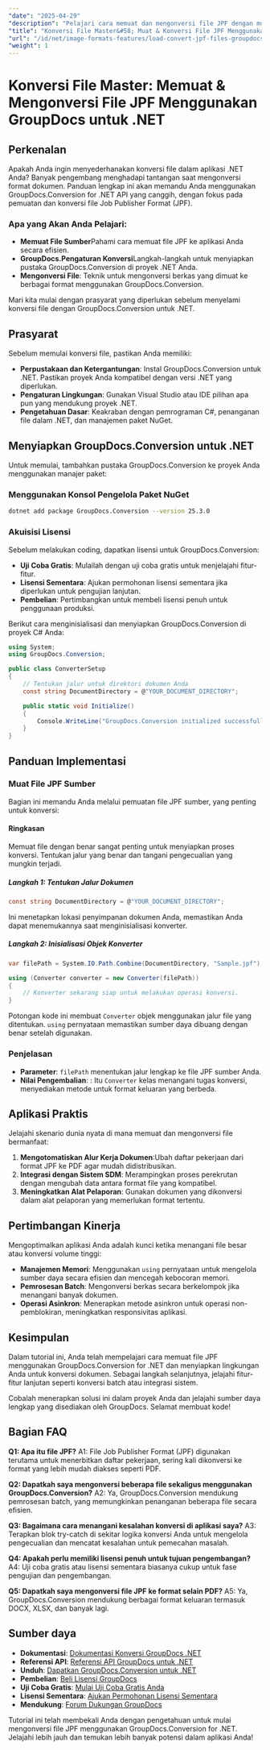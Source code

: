 ```yaml
---
"date": "2025-04-29"
"description": "Pelajari cara memuat dan mengonversi file JPF dengan mudah menggunakan GroupDocs.Conversion for .NET. Panduan langkah demi langkah untuk pengembang."
"title": "Konversi File Master&#58; Muat & Konversi File JPF Menggunakan GroupDocs untuk .NET"
"url": "/id/net/image-formats-features/load-convert-jpf-files-groupdocs-dotnet/"
"weight": 1
---
```


# Konversi File Master: Memuat & Mengonversi File JPF Menggunakan GroupDocs untuk .NET

## Perkenalan
Apakah Anda ingin menyederhanakan konversi file dalam aplikasi .NET Anda? Banyak pengembang menghadapi tantangan saat mengonversi format dokumen. Panduan lengkap ini akan memandu Anda menggunakan GroupDocs.Conversion for .NET API yang canggih, dengan fokus pada pemuatan dan konversi file Job Publisher Format (JPF).

### Apa yang Akan Anda Pelajari:
- **Memuat File Sumber**Pahami cara memuat file JPF ke aplikasi Anda secara efisien.
- **GroupDocs.Pengaturan Konversi**Langkah-langkah untuk menyiapkan pustaka GroupDocs.Conversion di proyek .NET Anda.
- **Mengonversi File**: Teknik untuk mengonversi berkas yang dimuat ke berbagai format menggunakan GroupDocs.Conversion.

Mari kita mulai dengan prasyarat yang diperlukan sebelum menyelami konversi file dengan GroupDocs.Conversion untuk .NET.

## Prasyarat
Sebelum memulai konversi file, pastikan Anda memiliki:

- **Perpustakaan dan Ketergantungan**: Instal GroupDocs.Conversion untuk .NET. Pastikan proyek Anda kompatibel dengan versi .NET yang diperlukan.
- **Pengaturan Lingkungan**: Gunakan Visual Studio atau IDE pilihan apa pun yang mendukung proyek .NET.
- **Pengetahuan Dasar**: Keakraban dengan pemrograman C#, penanganan file dalam .NET, dan manajemen paket NuGet.

## Menyiapkan GroupDocs.Conversion untuk .NET
Untuk memulai, tambahkan pustaka GroupDocs.Conversion ke proyek Anda menggunakan manajer paket:

### Menggunakan Konsol Pengelola Paket NuGet
```bash
dotnet add package GroupDocs.Conversion --version 25.3.0
```

### Akuisisi Lisensi
Sebelum melakukan coding, dapatkan lisensi untuk GroupDocs.Conversion:
- **Uji Coba Gratis**: Mulailah dengan uji coba gratis untuk menjelajahi fitur-fitur.
- **Lisensi Sementara**: Ajukan permohonan lisensi sementara jika diperlukan untuk pengujian lanjutan.
- **Pembelian**: Pertimbangkan untuk membeli lisensi penuh untuk penggunaan produksi.

Berikut cara menginisialisasi dan menyiapkan GroupDocs.Conversion di proyek C# Anda:
```csharp
using System;
using GroupDocs.Conversion;

public class ConverterSetup
{
    // Tentukan jalur untuk direktori dokumen Anda
    const string DocumentDirectory = @"YOUR_DOCUMENT_DIRECTORY";

    public static void Initialize()
    {
        Console.WriteLine("GroupDocs.Conversion initialized successfully.");
    }
}
```

## Panduan Implementasi
### Muat File JPF Sumber
Bagian ini memandu Anda melalui pemuatan file JPF sumber, yang penting untuk konversi:

#### Ringkasan
Memuat file dengan benar sangat penting untuk menyiapkan proses konversi. Tentukan jalur yang benar dan tangani pengecualian yang mungkin terjadi.

##### Langkah 1: Tentukan Jalur Dokumen
```csharp
const string DocumentDirectory = @"YOUR_DOCUMENT_DIRECTORY";
```
Ini menetapkan lokasi penyimpanan dokumen Anda, memastikan Anda dapat menemukannya saat menginisialisasi konverter.

##### Langkah 2: Inisialisasi Objek Konverter
```csharp
var filePath = System.IO.Path.Combine(DocumentDirectory, "Sample.jpf");

using (Converter converter = new Converter(filePath))
{
    // Konverter sekarang siap untuk melakukan operasi konversi.
}
```
Potongan kode ini membuat `Converter` objek menggunakan jalur file yang ditentukan. `using` pernyataan memastikan sumber daya dibuang dengan benar setelah digunakan.

### Penjelasan
- **Parameter**: `filePath` menentukan jalur lengkap ke file JPF sumber Anda.
- **Nilai Pengembalian**: : Itu `Converter` kelas menangani tugas konversi, menyediakan metode untuk format keluaran yang berbeda.

## Aplikasi Praktis
Jelajahi skenario dunia nyata di mana memuat dan mengonversi file bermanfaat:
1. **Mengotomatiskan Alur Kerja Dokumen**:Ubah daftar pekerjaan dari format JPF ke PDF agar mudah didistribusikan.
2. **Integrasi dengan Sistem SDM**: Merampingkan proses perekrutan dengan mengubah data antara format file yang kompatibel.
3. **Meningkatkan Alat Pelaporan**: Gunakan dokumen yang dikonversi dalam alat pelaporan yang memerlukan format tertentu.

## Pertimbangan Kinerja
Mengoptimalkan aplikasi Anda adalah kunci ketika menangani file besar atau konversi volume tinggi:
- **Manajemen Memori**: Menggunakan `using` pernyataan untuk mengelola sumber daya secara efisien dan mencegah kebocoran memori.
- **Pemrosesan Batch**: Mengonversi berkas secara berkelompok jika menangani banyak dokumen.
- **Operasi Asinkron**: Menerapkan metode asinkron untuk operasi non-pemblokiran, meningkatkan responsivitas aplikasi.

## Kesimpulan
Dalam tutorial ini, Anda telah mempelajari cara memuat file JPF menggunakan GroupDocs.Conversion for .NET dan menyiapkan lingkungan Anda untuk konversi dokumen. Sebagai langkah selanjutnya, jelajahi fitur-fitur lanjutan seperti konversi batch atau integrasi sistem.

Cobalah menerapkan solusi ini dalam proyek Anda dan jelajahi sumber daya lengkap yang disediakan oleh GroupDocs. Selamat membuat kode!

## Bagian FAQ
**Q1: Apa itu file JPF?**
A1: File Job Publisher Format (JPF) digunakan terutama untuk menerbitkan daftar pekerjaan, sering kali dikonversi ke format yang lebih mudah diakses seperti PDF.

**Q2: Dapatkah saya mengonversi beberapa file sekaligus menggunakan GroupDocs.Conversion?**
A2: Ya, GroupDocs.Conversion mendukung pemrosesan batch, yang memungkinkan penanganan beberapa file secara efisien.

**Q3: Bagaimana cara menangani kesalahan konversi di aplikasi saya?**
A3: Terapkan blok try-catch di sekitar logika konversi Anda untuk mengelola pengecualian dan mencatat kesalahan untuk pemecahan masalah.

**Q4: Apakah perlu memiliki lisensi penuh untuk tujuan pengembangan?**
A4: Uji coba gratis atau lisensi sementara biasanya cukup untuk fase pengujian dan pengembangan.

**Q5: Dapatkah saya mengonversi file JPF ke format selain PDF?**
A5: Ya, GroupDocs.Conversion mendukung berbagai format keluaran termasuk DOCX, XLSX, dan banyak lagi.

## Sumber daya
- **Dokumentasi**: [Dokumentasi Konversi GroupDocs .NET](https://docs.groupdocs.com/conversion/net/)
- **Referensi API**: [Referensi API GroupDocs untuk .NET](https://reference.groupdocs.com/conversion/net/)
- **Unduh**: [Dapatkan GroupDocs.Conversion untuk .NET](https://releases.groupdocs.com/conversion/net/)
- **Pembelian**: [Beli Lisensi GroupDocs](https://purchase.groupdocs.com/buy)
- **Uji Coba Gratis**: [Mulai Uji Coba Gratis Anda](https://releases.groupdocs.com/conversion/net/)
- **Lisensi Sementara**: [Ajukan Permohonan Lisensi Sementara](https://purchase.groupdocs.com/temporary-license/)
- **Mendukung**: [Forum Dukungan GroupDocs](https://forum.groupdocs.com/c/conversion/10)

Tutorial ini telah membekali Anda dengan pengetahuan untuk mulai mengonversi file JPF menggunakan GroupDocs.Conversion for .NET. Jelajahi lebih jauh dan temukan lebih banyak potensi dalam aplikasi Anda!